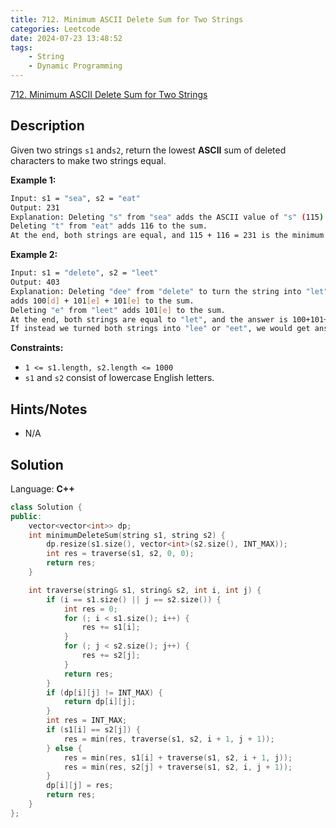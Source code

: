 ```yaml
---
title: 712. Minimum ASCII Delete Sum for Two Strings
categories: Leetcode
date: 2024-07-23 13:48:52
tags:
    - String
    - Dynamic Programming
---
```


[712. Minimum ASCII Delete Sum for Two Strings](https://leetcode.com/problems/minimum-ascii-delete-sum-for-two-strings/description/)

## Description

Given two strings `s1` and`s2`, return the lowest **ASCII**  sum of deleted characters to make two strings equal.

**Example 1:**

```bash
Input: s1 = "sea", s2 = "eat"
Output: 231
Explanation: Deleting "s" from "sea" adds the ASCII value of "s" (115) to the sum.
Deleting "t" from "eat" adds 116 to the sum.
At the end, both strings are equal, and 115 + 116 = 231 is the minimum sum possible to achieve this.
```

**Example 2:**

```bash
Input: s1 = "delete", s2 = "leet"
Output: 403
Explanation: Deleting "dee" from "delete" to turn the string into "let",
adds 100[d] + 101[e] + 101[e] to the sum.
Deleting "e" from "leet" adds 101[e] to the sum.
At the end, both strings are equal to "let", and the answer is 100+101+101+101 = 403.
If instead we turned both strings into "lee" or "eet", we would get answers of 433 or 417, which are higher.
```

**Constraints:**

- `1 <= s1.length, s2.length <= 1000`
- `s1` and `s2` consist of lowercase English letters.

## Hints/Notes

- N/A

## Solution

Language: **C++**

```C++
class Solution {
public:
    vector<vector<int>> dp;
    int minimumDeleteSum(string s1, string s2) {
        dp.resize(s1.size(), vector<int>(s2.size(), INT_MAX));
        int res = traverse(s1, s2, 0, 0);
        return res;
    }

    int traverse(string& s1, string& s2, int i, int j) {
        if (i == s1.size() || j == s2.size()) {
            int res = 0;
            for (; i < s1.size(); i++) {
                res += s1[i];
            }
            for (; j < s2.size(); j++) {
                res += s2[j];
            }
            return res;
        }
        if (dp[i][j] != INT_MAX) {
            return dp[i][j];
        }
        int res = INT_MAX;
        if (s1[i] == s2[j]) {
            res = min(res, traverse(s1, s2, i + 1, j + 1));
        } else {
            res = min(res, s1[i] + traverse(s1, s2, i + 1, j));
            res = min(res, s2[j] + traverse(s1, s2, i, j + 1));
        }
        dp[i][j] = res;
        return res;
    }
};
```
